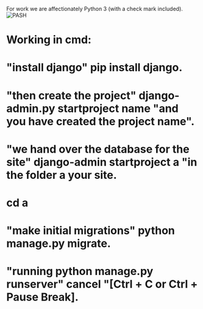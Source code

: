 For work we are affectionately Python 3 (with a check mark included). 
![PASH](https://aatayyab.files.wordpress.com/2016/12/71.jpg?w=656)
# Working in cmd:
# "install django" pip install django.
# "then create the project" django-admin.py startproject name "and you have created the project name".
# "we hand over the database for the site" django-admin startproject a "in the folder a your site.
# cd a
# "make initial migrations" python manage.py migrate.
# "running python manage.py runserver" cancel "[Ctrl + C or Ctrl + Pause Break].
